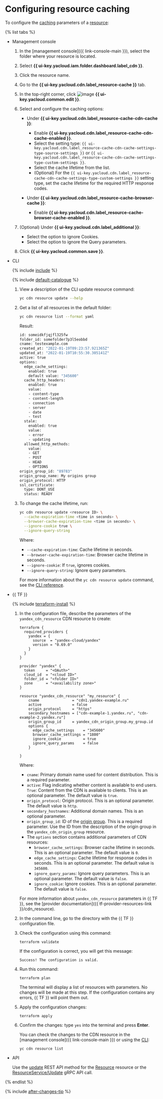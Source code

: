 # Configuring resource caching

To configure the [caching](../../concepts/caching.md) parameters of a [resource](../../concepts/resource.md):

{% list tabs %}

- Management console

   1. In the [management console]({{ link-console-main }}), select the folder where your resource is located.

   1. Select **{{ ui-key.yacloud.iam.folder.dashboard.label_cdn }}**.

   1. Click the resource name.

   1. Go to the **{{ ui-key.yacloud.cdn.label_resource-cache }}** tab.

   1. In the top-right corner, click ![image](../../../_assets/edit.svg) **{{ ui-key.yacloud.common.edit }}**.

   1. Select and configure the caching options:

      * Under **{{ ui-key.yacloud.cdn.label_resource-cache-cdn-cache }}**:

         * Enable **{{ ui-key.yacloud.cdn.label_resource-cache-cdn-cache-enabled }}**.
         * Select the setting type: `{{ ui-key.yacloud.cdn.label_resource-cache-cdn-cache-settings-type-source-settings }}` or `{{ ui-key.yacloud.cdn.label_resource-cache-cdn-cache-settings-type-custom-settings }}`.
         * Select the cache lifetime from the list.
         * (Optional) For the `{{ ui-key.yacloud.cdn.label_resource-cache-cdn-cache-settings-type-custom-settings }}` setting type, set the cache lifetime for the required HTTP response codes.

      * Under **{{ ui-key.yacloud.cdn.label_resource-cache-browser-cache }}**:

         * Enable **{{ ui-key.yacloud.cdn.label_resource-cache-browser-cache-enabled }}**.

   1. (Optional) Under **{{ ui-key.yacloud.cdn.label_additional }}**:

      * Select the option to ignore Cookies.
      * Select the option to ignore the Query parameters.

   1. Click **{{ ui-key.yacloud.common.save }}**.

- CLI

   {% include [include](../../../_includes/cli-install.md) %}

   {% include [default-catalogue](../../../_includes/default-catalogue.md) %}

   1. View a description of the CLI update resource command:

      ```bash
      yc cdn resource update --help
      ```

   1. Get a list of all resources in the default folder:

      ```bash
      yc cdn resource list --format yaml
      ```

      Result:

      ```bash
      id: someidkfjqjfl325fw
      folder_id: somefolder7p3l5eobbd
      cname: testexample.com
      created_at: "2022-01-19T09:23:57.921365Z"
      updated_at: "2022-01-19T10:55:30.305141Z"
      active: true
      options:
        edge_cache_settings:
          enabled: true
          default value: "345600"
        cache_http_headers:
          enabled: true
          value:
          - content-type
          - content-length
          - connection
          - server
          - date
          - test
        stale:
          enabled: true
          value:
          - error
          - updating
        allowed_http_methods:
          value:
          - GET
          - POST
          - HEAD
          - OPTIONS
      origin_group_id: "89783"
      origin_group_name: My origins group
      origin_protocol: HTTP
      ssl_certificate:
        type: DONT_USE
        status: READY
      ```

   1. To change the cache lifetime, run:

      ```bash
      yc cdn resource update <resource ID> \
        --cache-expiration-time <time in seconds> \
        --browser-cache-expiration-time <time in seconds> \
        --ignore-cookie true \
        --ignore-query-string
      ```

      Where:

      * `--cache-expiration-time`: Cache lifetime in seconds.
      * `--browser-cache-expiration-time`: Browser cache lifetime in seconds.
      * `--ignore-cookie`: If `true`, ignores cookies.
      * `--ignore-query-string`: Ignore query parameters.

      For more information about the `yc cdn resource update` command, see the [CLI reference](../../../cli/cli-ref/managed-services/cdn/resource/update.md).

- {{ TF }}

   {% include [terraform-install](../../../_includes/terraform-install.md) %}

   1. In the configuration file, describe the parameters of the `yandex_cdn_resource` CDN resource to create:

      
      ```hcl
      terraform {
        required_providers {
          yandex = {
            source  = "yandex-cloud/yandex"
            version = "0.69.0"
          }
        }
      }

      provider "yandex" {
        token     = "<OAuth>"
        cloud_id  = "<cloud ID>"
        folder_id = "<folder ID>"
        zone      = "<availability zone>"
      }

      resource "yandex_cdn_resource" "my_resource" {
          cname               = "cdn1.yandex-example.ru"
          active              = false
          origin_protocol     = "https"
          secondary_hostnames = ["cdn-example-1.yandex.ru", "cdn-example-2.yandex.ru"]
          origin_group_id     = yandex_cdn_origin_group.my_group.id
          options {
            edge_cache_settings    = "345600"
            browser_cache_settings = "1800"
            ignore_cookie          = true
            ignore_query_params    = false
          }

      }
      ```



      Where:

      * `cname`: Primary domain name used for content distribution. This is a required parameter.
      * `active`: Flag indicating whether content is available to end users. `True`: Content from the CDN is available to clients. This is an optional parameter. The default value is `true`.
      * `origin_protocol`: Origin protocol. This is an optional parameter. The default value is `http`.
      * `secondary_hostnames`: Additional domain names. This is an optional parameter.
      * `origin_group_id`: ID of the [origin group](../../concepts/origins.md). This is a required parameter. Use the ID from the description of the origin group in the `yandex_cdn_origin_group` resource.
      * The `options` section contains additional parameters of CDN resources:
         * `browser_cache_settings`: Browser cache lifetime in seconds. This is an optional parameter. The default value is `0`.
         * `edge_cache_settings`: Cache lifetime for response codes in seconds. This is an optional parameter. The default value is `345600`.
         * `ignore_query_params`: Ignore query parameters. This is an optional parameter. The default value is `false`.
         * `ignore_cookie`: Ignore cookies. This is an optional parameter. The default value is `false`.

      For more information about `yandex_cdn_resource` parameters in {{ TF }}, see the [provider documentation]({{ tf-provider-resources-link }}/cdn_resource).

   1. In the command line, go to the directory with the {{ TF }} configuration file.

   1. Check the configuration using this command:
      ```
      terraform validate
      ```

      If the configuration is correct, you will get this message:

      ```
      Success! The configuration is valid.
      ```

   1. Run this command:
      ```
      terraform plan
      ```

      The terminal will display a list of resources with parameters. No changes will be made at this step. If the configuration contains any errors, {{ TF }} will point them out.

   1. Apply the configuration changes:
      ```
      terraform apply
      ```

   1. Confirm the changes: type `yes` into the terminal and press **Enter**.

      You can check the changes to the CDN resource in the [management console]({{ link-console-main }}) or using the [CLI](../../../cli/quickstart.md):

      ```
      yc cdn resource list
      ```

- API

   Use the [update](../../api-ref/Resource/update.md) REST API method for the [Resource](../../api-ref/Resource/index.md) resource or the [ResourceService/Update](../../api-ref/grpc/resource_service.md#Update) gRPC API call.

{% endlist %}

{% include [after-changes-tip](../../../_includes/cdn/after-changes-tip.md) %}